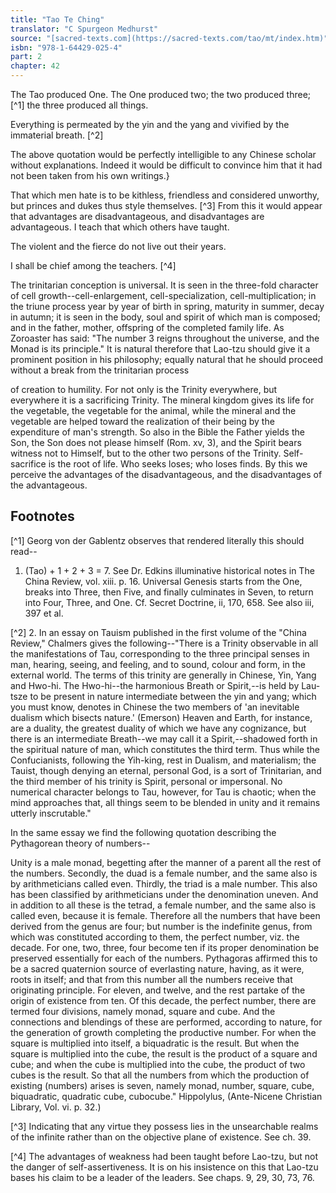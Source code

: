 ```yaml
---
title: "Tao Te Ching"
translator: "C Spurgeon Medhurst"
source: "[sacred-texts.com](https://sacred-texts.com/tao/mt/index.htm)"
isbn: "978-1-64429-025-4"
part: 2
chapter: 42
---
```

The Tao produced One. The One produced two; the two produced three; [^1] the three produced all things.

Everything is permeated by the yin and the yang and vivified by the immaterial breath. [^2]

The above quotation would be perfectly intelligible to any Chinese scholar without explanations. Indeed it would be difficult to convince him that it had not been taken from his own writings.}

That which men hate is to be kithless, friendless and considered unworthy, but princes and dukes thus style themselves. [^3] From this it would appear that advantages are disadvantageous, and disadvantages are advantageous. I teach that which others have taught.

The violent and the fierce do not live out their years.

I shall be chief among the teachers. [^4]

The trinitarian conception is universal. It is seen in the three-fold character of cell growth--cell-enlargement, cell-specialization, cell-multiplication; in the triune process year by year of birth in spring, maturity in summer, decay in autumn; it is seen in the body, soul and spirit of which man is composed; and in the father, mother, offspring of the completed family life. As Zoroaster has said: "The number 3 reigns throughout the universe, and the Monad is its principle." It is natural therefore that Lao-tzu should give it a prominent position in his philosophy; equally natural that he should proceed without a break from the trinitarian process

of creation to humility. For not only is the Trinity everywhere, but everywhere it is a sacrificing Trinity. The mineral kingdom gives its life for the vegetable, the vegetable for the animal, while the mineral and the vegetable are helped toward the realization of their being by the expenditure of man's strength. So also in the Bible the Father yields the Son, the Son does not please himself (Rom. xv, 3), and the Spirit bears witness not to Himself, but to the other two persons of the Trinity. Self-sacrifice is the root of life. Who seeks loses; who loses finds. By this we perceive the advantages of the disadvantageous, and the disadvantages of the advantageous.

## Footnotes

[^1] Georg von der Gablentz observes that rendered literally this should read--

1. (Tao) + 1 + 2 + 3 = 7. See Dr. Edkins illuminative historical notes in The China Review, vol. xiii. p. 16. Universal Genesis starts from the One, breaks into Three, then Five, and finally culminates in Seven, to return into Four, Three, and One. Cf. Secret Doctrine, ii, 170, 658. See also iii, 397 et al.

[^2] 2. In an essay on Tauism published in the first volume of the "China Review," Chalmers gives the following--"There is a Trinity observable in all the manifestations of Tau, corresponding to the three principal senses in man, hearing, seeing, and feeling, and to sound, colour and form, in the external world. The terms of this trinity are generally in Chinese, Yin, Yang and Hwo-hi. The Hwo-hi--the harmonious Breath or Spirit,--is held by Lau-tsze to be present in nature intermediate between the yin and yang; which you must know, denotes in Chinese the two members of 'an inevitable dualism which bisects nature.' (Emerson) Heaven and Earth, for instance, are a duality, the greatest duality of which we have any cognizance, but there is an intermediate Breath--we may call it a Spirit,--shadowed forth in the spiritual nature of man, which constitutes the third term. Thus while the Confucianists, following the Yih-king, rest in Dualism, and materialism; the Tauist, though denying an eternal, personal God, is a sort of Trinitarian, and the third member of his trinity is Spirit, personal or impersonal. No numerical character belongs to Tau, however, for Tau is chaotic; when the mind approaches that, all things seem to be blended in unity and it remains utterly inscrutable."

In the same essay we find the following quotation describing the Pythagorean theory of numbers--

Unity is a male monad, begetting after the manner of a parent all the rest of the numbers. Secondly, the duad is a female number, and the same also is by arithmeticians called even. Thirdly, the triad is a male number. This also has been classified by arithmeticians under the denomination uneven. And in addition to all these is the tetrad, a female number, and the same also is called even, because it is female. Therefore all the numbers that have been derived from the genus are four; but number is the indefinite genus, from which was constituted according to them, the perfect number, viz. the decade. For one, two, three, four become ten if its proper denomination be preserved essentially for each of the numbers. Pythagoras affirmed this to be a sacred quaternion source of everlasting nature, having, as it were, roots in itself; and that from this number all the numbers receive that originating principle. For eleven, and twelve, and the rest partake of the origin of existence from ten. Of this decade, the perfect number, there are termed four divisions, namely monad, square and cube. And the connections and blendings of these are performed, according to nature, for the generation of growth completing the productive number. For when the square is multiplied into itself, a biquadratic is the result. But when the square is multiplied into the cube, the result is the product of a square and cube; and when the cube is multiplied into the cube, the product of two cubes is the result. So that all the numbers from which the production of existing (numbers) arises is seven, namely monad, number, square, cube, biquadratic, quadratic cube, cubocube." Hippolylus, (Ante-Nicene Christian Library, Vol. vi. p. 32.)

[^3] Indicating that any virtue they possess lies in the unsearchable realms of the infinite rather than on the objective plane of existence. See ch. 39.

[^4] The advantages of weakness had been taught before Lao-tzu, but not the danger of self-assertiveness. It is on his insistence on this that Lao-tzu bases his claim to be a leader of the leaders. See chaps. 9, 29, 30, 73, 76.